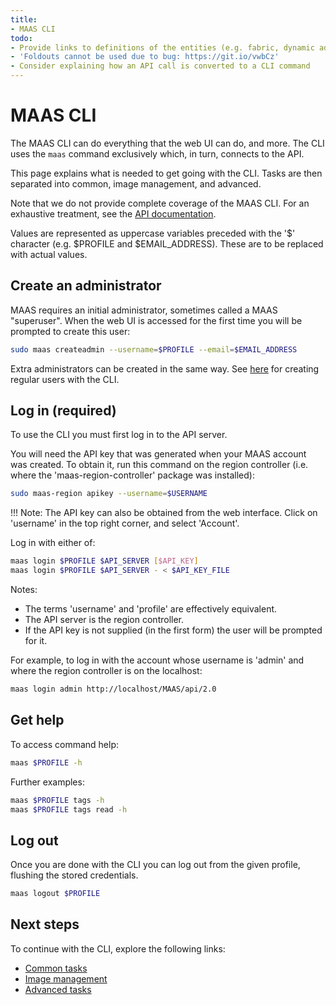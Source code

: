 ```yaml
---
title:
- MAAS CLI
todo:
- Provide links to definitions of the entities (e.g. fabric, dynamic address range)
- 'Foldouts cannot be used due to bug: https://git.io/vwbCz'
- Consider explaining how an API call is converted to a CLI command
---
```


# MAAS CLI

The MAAS CLI can do everything that the web UI can do, and more. The CLI uses
the `maas` command exclusively which, in turn, connects to the API.

This page explains what is needed to get going with the CLI. Tasks are then
separated into common, image management, and advanced.

Note that we do not provide complete coverage of the MAAS CLI. For an
exhaustive treatment, see the
[API documentation](http://maas.ubuntu.com/docs2.0/index.html#api-cli-documentation).

Values are represented as uppercase variables preceded with the '$' character
(e.g. $PROFILE and $EMAIL_ADDRESS). These are to be replaced with actual
values.


## Create an administrator

MAAS requires an initial administrator, sometimes called a MAAS "superuser".
When the web UI is accessed for the first time you will be prompted to create
this user:

```bash
sudo maas createadmin --username=$PROFILE --email=$EMAIL_ADDRESS
```

Extra administrators can be created in the same way. See
[here](manage-cli-common.md#create-a-regular-user) for creating regular
users with the CLI.


## Log in (required)

To use the CLI you must first log in to the API server.

You will need the API key that was generated when your MAAS account was
created. To obtain it, run this command on the region controller (i.e. where
the 'maas-region-controller' package was installed):

```bash
sudo maas-region apikey --username=$USERNAME
```

!!! Note: The API key can also be obtained from the web interface. Click on
'username' in the top right corner, and select 'Account'.

Log in with either of:

```bash
maas login $PROFILE $API_SERVER [$API_KEY]
maas login $PROFILE $API_SERVER - < $API_KEY_FILE
```

Notes:

- The terms 'username' and 'profile' are effectively equivalent.
- The API server is the region controller.
- If the API key is not supplied (in the first form) the user will be prompted for it.

For example, to log in with the account whose username is 'admin' and where
the region controller is on the localhost:

```bash
maas login admin http://localhost/MAAS/api/2.0
```


## Get help

To access command help:

```bash
maas $PROFILE -h
```

Further examples:

```bash
maas $PROFILE tags -h
maas $PROFILE tags read -h
```


## Log out

Once you are done with the CLI you can log out from the given profile, flushing
the stored credentials.

```bash
maas logout $PROFILE
```


## Next steps

To continue with the CLI, explore the following links:

- [Common tasks](manage-cli-common.md)
- [Image management](manage-cli-images.md)
- [Advanced tasks](manage-cli-advanced.md)